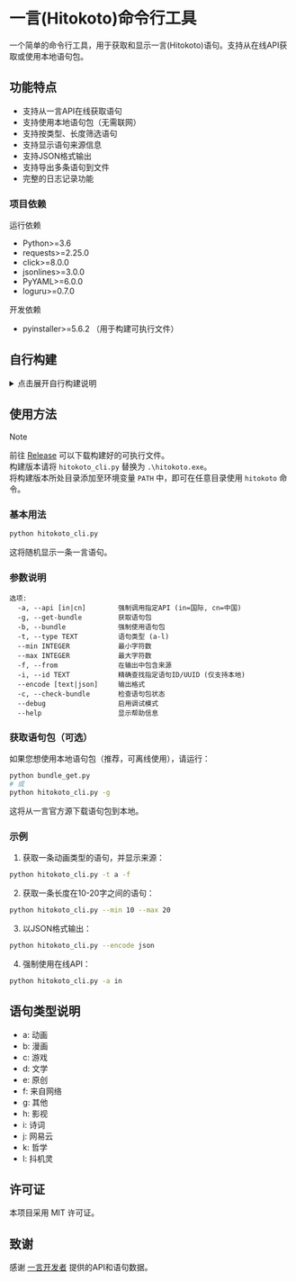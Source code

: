 # 一言(Hitokoto)命令行工具

一个简单的命令行工具，用于获取和显示一言(Hitokoto)语句。支持从在线API获取或使用本地语句包。

## 功能特点

- 支持从一言API在线获取语句
- 支持使用本地语句包（无需联网）
- 支持按类型、长度筛选语句
- 支持显示语句来源信息
- 支持JSON格式输出
- 支持导出多条语句到文件
- 完整的日志记录功能

### 项目依赖

运行依赖
- Python>=3.6
- requests>=2.25.0
- click>=8.0.0
- jsonlines>=3.0.0
- PyYAML>=6.0.0
- loguru>=0.7.0

开发依赖
- pyinstaller>=5.6.2 （用于构建可执行文件）

## 自行构建

<details>
<summary>点击展开自行构建说明</summary>

首先请下载或克隆本仓库
```bash
git clone URL_ADDRESS.com/your_username/hitokoto-cli.git
cd hitokoto-cli
```

### 安装依赖
```bash
pip install -r requirements.txt
```

### 运行
```bash
python hitokoto_cli.py
```

### 构建可执行文件

如果您想将此工具打包为可执行文件，可以使用提供的构建脚本：

```bash
python build_exe.py
```

默认情况下，这将在 `dist` 目录下生成 `hitokoto.exe` 单文件可执行程序。

构建脚本支持以下参数：

```
--force       强制重新安装PyInstaller
--skip-check  跳过PyInstaller检查
--onefile     使用单文件模式构建（默认）
--onedir      使用目录模式构建
```

如果使用 `--onedir` 参数，将在 `dist/hitokoto` 目录下生成可执行文件及其依赖文件。
</details>

## 使用方法

> [!note]  
> 前往 [Release](URL_ADDRESS.com/your_username/hitokoto-cli/releases) 可以下载构建好的可执行文件。  
> 构建版本请将 `hitokoto_cli.py` 替换为 `.\hitokoto.exe`。  
> 将构建版本所处目录添加至环境变量 `PATH` 中，即可在任意目录使用 `hitokoto` 命令。

### 基本用法

```bash
python hitokoto_cli.py
```

这将随机显示一条一言语句。

### 参数说明

```
选项:
  -a, --api [in|cn]        强制调用指定API (in=国际, cn=中国)
  -g, --get-bundle         获取语句包
  -b, --bundle             强制使用语句包
  -t, --type TEXT          语句类型 (a-l)
  --min INTEGER            最小字符数
  --max INTEGER            最大字符数
  -f, --from               在输出中包含来源
  -i, --id TEXT            精确查找指定语句ID/UUID (仅支持本地)
  --encode [text|json]     输出格式
  -c, --check-bundle       检查语句包状态
  --debug                  启用调试模式
  --help                   显示帮助信息
```

### 获取语句包（可选）

如果您想使用本地语句包（推荐，可离线使用），请运行：

```bash
python bundle_get.py
# 或
python hitokoto_cli.py -g
```

这将从一言官方源下载语句包到本地。

### 示例

1. 获取一条动画类型的语句，并显示来源：

```bash
python hitokoto_cli.py -t a -f
```

2. 获取一条长度在10-20字之间的语句：

```bash
python hitokoto_cli.py --min 10 --max 20
```

3. 以JSON格式输出：

```bash
python hitokoto_cli.py --encode json
```

4. 强制使用在线API：

```bash
python hitokoto_cli.py -a in
```

## 语句类型说明

- a: 动画
- b: 漫画
- c: 游戏
- d: 文学
- e: 原创
- f: 来自网络
- g: 其他
- h: 影视
- i: 诗词
- j: 网易云
- k: 哲学
- l: 抖机灵

## 许可证

本项目采用 MIT 许可证。

## 致谢

感谢 [一言开发者](https://hitokoto.cn/) 提供的API和语句数据。